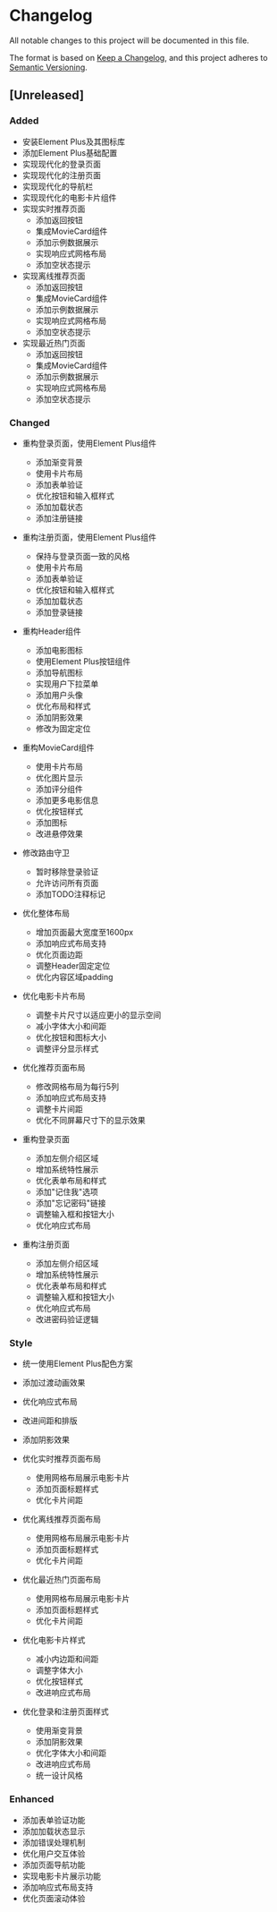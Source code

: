 # Changelog

All notable changes to this project will be documented in this file.

The format is based on [Keep a Changelog](https://keepachangelog.com/en/1.0.0/),
and this project adheres to [Semantic Versioning](https://semver.org/spec/v2.0.0.html).

## [Unreleased]

### Added
- 安装Element Plus及其图标库
- 添加Element Plus基础配置
- 实现现代化的登录页面
- 实现现代化的注册页面
- 实现现代化的导航栏
- 实现现代化的电影卡片组件
- 实现实时推荐页面
  - 添加返回按钮
  - 集成MovieCard组件
  - 添加示例数据展示
  - 实现响应式网格布局
  - 添加空状态提示
- 实现离线推荐页面
  - 添加返回按钮
  - 集成MovieCard组件
  - 添加示例数据展示
  - 实现响应式网格布局
  - 添加空状态提示
- 实现最近热门页面
  - 添加返回按钮
  - 集成MovieCard组件
  - 添加示例数据展示
  - 实现响应式网格布局
  - 添加空状态提示

### Changed
- 重构登录页面，使用Element Plus组件
  - 添加渐变背景
  - 使用卡片布局
  - 添加表单验证
  - 优化按钮和输入框样式
  - 添加加载状态
  - 添加注册链接

- 重构注册页面，使用Element Plus组件
  - 保持与登录页面一致的风格
  - 使用卡片布局
  - 添加表单验证
  - 优化按钮和输入框样式
  - 添加加载状态
  - 添加登录链接

- 重构Header组件
  - 添加电影图标
  - 使用Element Plus按钮组件
  - 添加导航图标
  - 实现用户下拉菜单
  - 添加用户头像
  - 优化布局和样式
  - 添加阴影效果
  - 修改为固定定位

- 重构MovieCard组件
  - 使用卡片布局
  - 优化图片显示
  - 添加评分组件
  - 添加更多电影信息
  - 优化按钮样式
  - 添加图标
  - 改进悬停效果

- 修改路由守卫
  - 暂时移除登录验证
  - 允许访问所有页面
  - 添加TODO注释标记

- 优化整体布局
  - 增加页面最大宽度至1600px
  - 添加响应式布局支持
  - 优化页面边距
  - 调整Header固定定位
  - 优化内容区域padding

- 优化电影卡片布局
  - 调整卡片尺寸以适应更小的显示空间
  - 减小字体大小和间距
  - 优化按钮和图标大小
  - 调整评分显示样式

- 优化推荐页面布局
  - 修改网格布局为每行5列
  - 添加响应式布局支持
  - 调整卡片间距
  - 优化不同屏幕尺寸下的显示效果

- 重构登录页面
  - 添加左侧介绍区域
  - 增加系统特性展示
  - 优化表单布局和样式
  - 添加"记住我"选项
  - 添加"忘记密码"链接
  - 调整输入框和按钮大小
  - 优化响应式布局

- 重构注册页面
  - 添加左侧介绍区域
  - 增加系统特性展示
  - 优化表单布局和样式
  - 调整输入框和按钮大小
  - 优化响应式布局
  - 改进密码验证逻辑

### Style
- 统一使用Element Plus配色方案
- 添加过渡动画效果
- 优化响应式布局
- 改进间距和排版
- 添加阴影效果
- 优化实时推荐页面布局
  - 使用网格布局展示电影卡片
  - 添加页面标题样式
  - 优化卡片间距
- 优化离线推荐页面布局
  - 使用网格布局展示电影卡片
  - 添加页面标题样式
  - 优化卡片间距
- 优化最近热门页面布局
  - 使用网格布局展示电影卡片
  - 添加页面标题样式
  - 优化卡片间距

- 优化电影卡片样式
  - 减小内边距和间距
  - 调整字体大小
  - 优化按钮样式
  - 改进响应式布局

- 优化登录和注册页面样式
  - 使用渐变背景
  - 添加阴影效果
  - 优化字体大小和间距
  - 改进响应式布局
  - 统一设计风格

### Enhanced
- 添加表单验证功能
- 添加加载状态显示
- 添加错误处理机制
- 优化用户交互体验
- 添加页面导航功能
- 实现电影卡片展示功能
- 添加响应式布局支持
- 优化页面滚动体验 
